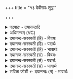 +++
title = "१३ देवीरापः शुद्धा"

+++
<details><summary>पदपाठः - दयानन्दादि</summary>

देवीः॑। आ॒पः॒। शु॒द्धाः। वो॒ढ्व॒म्। सुप॑रिविष्टा॒ इति॑ सुऽप॑रिविष्टाः॒। दे॒वेषु॑। सुप॑रिविष्टा॒ इति॒ सुऽप॑रिविष्टाः॒। व॒यम्। प॒रि॒वे॒ष्टार॒ इति॑ परिऽवे॒ष्टारः॑। भू॒या॒स्म॒। १३।
</details>

<details><summary>अधिमन्त्रम् (VC)</summary>

- आपो देवताः
- मेधातिथिर्ऋषिः
- निचृद् आर्षी अनुष्टुप्
- गान्धारः
</details>

<details><summary>दयानन्द-सरस्वती (हि) - विषयः</summary>

अब ब्रह्मचारी बालक और ब्रह्मचारिणी कन्याओं को गुरुपत्नियों का कैसे मान करना चाहिये, यह अगले मन्त्र में कहा है ॥
</details>

<details><summary>दयानन्द-सरस्वती (हि) - पदार्थः</summary>

पदार्थान्वयभाषाः -  हे कुमारियो ! तुम जैसे (आपः) श्रेष्ठगुणों में रमण करनेवाली (शुद्धाः) सत्कर्माऽनुष्ठान से पवित्र (देवीः) विद्या प्रकाशवती विदुषी स्त्रीजन (देवेषु) श्रेष्ठ विद्वान् पतियों के निमित्त (सुपरिविष्टाः) और उन की सेवा करने को सम्मुख प्रवृत्त होकर अपने समान पतियों को (वोढ्वम्) प्राप्त होती हैं और वे विद्वान् पतिजन उन स्त्रियों को प्राप्त होते हैं, वैसे तुम हो और हम भी (परिवेष्टारः) उस कर्म की योग्यता को (भूयास्म) पहुँचें। ॥१३॥
</details>

<details><summary>दयानन्द-सरस्वती (हि) - भावार्थः</summary>

भावार्थभाषाः -  इस मन्त्र में वाचकलुप्तोपमालङ्कार है। जैसे विदुषी अर्थात् विद्वानों की स्त्री पातिव्रत धर्म में तत्पर रहती हैं, वैसे ब्रह्मचारिणी कन्या भी उनके गुण और स्वभाववाली हों और ब्रह्मचारी भी गुरुजनों की शिक्षा से स्त्री और पुरुष आदि की रक्षा करने में तत्पर हों ॥१३॥
</details>

<details><summary>दयानन्द-सरस्वती (सं) - विषयः</summary>

अथ वटुभिर्ब्रह्मचारिणीभिश्च गुरुपत्न्यः कथं सम्माननीया इत्युपदिश्यते ॥
</details>

<details><summary>दयानन्द-सरस्वती (सं) - पदार्थः</summary>

पदार्थान्वयभाषाः -  हे कुमार्यः ! यथापः सद्गुणेषु व्याप्ता शुद्धा देवीः विदुष्यः सत्स्त्रियो देवेषु सद्विद्यादिदिव्यगुणेषु विद्वत्सु स्वपतिषु सुपरिविष्टाः कृतब्रह्मचर्याः स्वसमान् वरान् स्वीकृतवत्यः, यथा च ते विद्वांसस्ता विदुषीः प्राप्तास्तथा यूयं स्त्रीभावेनास्मान् प्राप्नुतैवं वयमपि परिवेष्टारो भूयास्म ॥१३॥
</details>

<details><summary>दयानन्द-सरस्वती (सं) - भावार्थः</summary>

भावार्थभाषाः -  अत्र वाचकलुप्तोपमालङ्कारः। यथा विदुष्यो विदुषां स्त्रियः पातिव्रत्यधर्म्मतत्परा भवन्ति, तथा ब्रह्मचारिण्यः कन्यास्तद्गुणस्वभावा भवेयुर्ब्रह्मचारिण्यो गुरुजनस्वभावाः स्युः, यतः सुशिक्षया स्त्रीपुत्रादिरक्षणशीला भवेयुरिति ॥१३॥
</details>

<details><summary>सविता जोशी ← दयानन्दः (म) - भावार्थः</summary>

भावार्थभाषाः -  या मंत्रात वाचकलुप्तोपमालंकार आहे. ज्याप्रमाणे विद्वान पुरुषांच्या विदुषी स्त्रिया पातिव्रत्यात दृढ असतात त्याप्रमाणेच ब्रह्मचारिणी मुलींनी दृढ बनावे. ब्रह्मचाऱ्यांनीही गुरूपासून शिक्षण घ्यावे व स्त्री-पुरुषांचे तत्परतेने रक्षण करावे.
</details>